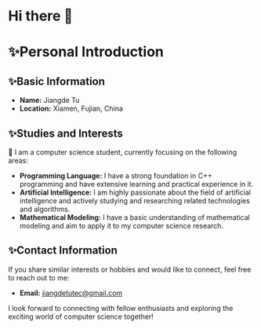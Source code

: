 <!--
**Tjdtec/Tjdtec** is a ✨ _special_ ✨ repository because its `README.md` (this file) appears on your GitHub profile.

Here are some ideas to get you started:

- 🔭 I’m currently working on ...
- 🌱 I’m currently learning ...
- 👯 I’m looking to collaborate on ...
- 🤔 I’m looking for help with ...
- 💬 Ask me about ...
- 📫 How to reach me: ...
- 😄 Pronouns: ...
- ⚡ Fun fact: ...
-->
# Hi there 👋
# ✨Personal Introduction

## ✨Basic Information

- **Name:** Jiangde Tu
- **Location:** Xiamen, Fujian, China

## ✨Studies and Interests

🌱 I am a computer science student, currently focusing on the following areas:

- **Programming Language:** I have a strong foundation in C++ programming and have extensive learning and practical experience in it.
- **Artificial Intelligence:** I am highly passionate about the field of artificial intelligence and actively studying and researching related technologies and algorithms.
- **Mathematical Modeling:** I have a basic understanding of mathematical modeling and aim to apply it to my computer science research.

## ✨Contact Information

If you share similar interests or hobbies and would like to connect, feel free to reach out to me:

- **Email:** [jiangdetutec@gmail.com](mailto:jiangdetutec@gmail.com)

I look forward to connecting with fellow enthusiasts and exploring the exciting world of computer science together!
